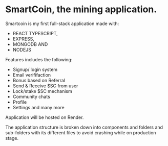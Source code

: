 # SmartCoin, the mining application.

Smartcoin is my first full-stack application made with:
- REACT TYPESCRIPT,
- EXPRESS, 
- MONGODB AND 
- NODEJS

Features includes the following: 
- Signup/ login system 
- Email verififaction 
- Bonus based on Referral 
- Send & Receive $SC from user
- Lock/stake $SC mechanism 
- Community chats 
- Profile 
- Settings and many more

Application will be hosted on Render.

The application structure is broken down into components and folders and sub-folders with its different files to avoid crashing while on production stage.